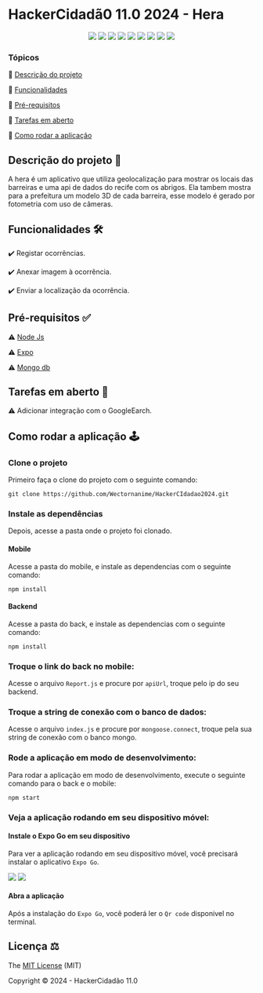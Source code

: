 # HackerCidadã0 11.0 2024 - Hera

<div align="center">
  <img src="https://img.shields.io/badge/Node.js-43853D?style=for-the-badge&logo=node.js&logoColor=white" />
  <img src="https://img.shields.io/badge/JavaScript-323330?style=for-the-badge&logo=javascript&logoColor=F7DF1E" />
  <img src="https://img.shields.io/badge/React_Native-20232A?style=for-the-badge&logo=react&logoColor=61DAFB" />
  <img src="https://img.shields.io/badge/Expo-000000?style=for-the-badge&logo=expo&logoColor=white" />
  <img src="https://img.shields.io/badge/Express.js-404D59?style=for-the-badge" />
  <img src="https://img.shields.io/badge/MongoDB-4EA94B?style=for-the-badge&logo=mongodb&logoColor=white" />
  <img src="https://img.shields.io/github/contributors/wectornanime/HackerCIdadao2024.svg?style=for-the-badge" />
  <img src="https://img.shields.io/github/license/wectornanime/HackerCIdadao2024.svg?style=for-the-badge" />
  <img src="http://img.shields.io/static/v1?label=STATUS&message=CONCLUIDO&color=GREEN&style=for-the-badge" />
</div>

### Tópicos

🔹 [Descrição do projeto](#descrição-do-projeto-)

🔹 [Funcionalidades](#funcionalidades-️)

🔹 [Pré-requisitos](#pré-requisitos-)

🔹 [Tarefas em aberto](#tarefas-em-aberto-)

🔹 [Como rodar a aplicação](#como-rodar-a-aplicação-️)

## Descrição do projeto 📝

A hera é um aplicativo que utiliza geolocalização para mostrar os locais das barreiras e uma api de dados do recife com os abrigos.
Ela tambem mostra para a prefeitura um modelo 3D de cada barreira, esse modelo é gerado por fotometria com uso de câmeras.

## Funcionalidades 🛠️

✔️ Registar ocorrências.

✔️ Anexar imagem à ocorrência.

✔️ Enviar a localização da ocorrência.

## Pré-requisitos ✅

⚠️ [Node Js](https://nodejs.org/en/download/)

⚠️ [Expo](https://expo.dev/)

⚠️ [Mongo db](https://www.mongodb.com/)

## Tarefas em aberto 🔄

⚠️ Adicionar integração com o GoogleEarch.

## Como rodar a aplicação 🕹️

### Clone o projeto

Primeiro faça o clone do projeto com o seguinte comando:

```
git clone https://github.com/Wectornanime/HackerCIdadao2024.git
```

### Instale as dependências

Depois, acesse a pasta onde o projeto foi clonado.

#### Mobile

Acesse a pasta do mobile, e instale as dependencias com o seguinte comando:
```
npm install
```

#### Backend
Acesse a pasta do back, e instale as dependencias com o seguinte comando:
```
npm install
```

### Troque o link do back no mobile:

Acesse o arquivo `Report.js` e procure por `apiUrl`, troque pelo ip do seu backend.

### Troque a string de conexão com o banco de dados:

Acesse o arquivo `index.js` e procure por `mongoose.connect`, troque pela sua string de conexão com o banco mongo.

### Rode a aplicação em modo de desenvolvimento:

Para rodar a aplicação em modo de desenvolvimento, execute o seguinte comando para o back e o mobile:

```
npm start
```

### Veja a aplicação rodando em seu dispositivo móvel:

#### Instale o Expo Go em seu dispositivo

Para ver a aplicação rodando em seu dispositivo móvel, você precisará instalar o aplicativo `Expo Go`.

[![](https://img.shields.io/badge/Google_Play-414141?style=for-the-badge&logo=google-play&logoColor=white)](https://play.google.com/store/apps/details?id=host.exp.exponent&hl=pt_BR)
[![](https://img.shields.io/badge/App_Store-0D96F6?style=for-the-badge&logo=app-store&logoColor=white)](https://apps.apple.com/br/app/expo-go/id982107779)

#### Abra a aplicação

Após a instalação do `Expo Go`, você poderá ler o `Qr code` disponivel no terminal.

## Licença ⚖️

The [MIT License](./LICENSE) (MIT)

Copyright ©️ 2024 - HackerCidadão 11.0
